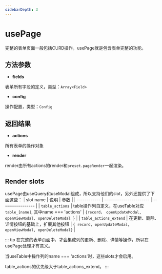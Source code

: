 ```yaml
---
sidebarDepth: 3
---
```

# usePage

完整的表单页面一般包括CURD操作，usePage就是包含表单完整的功能。

<ExampleDoc>
<UsePage>
</UsePage>
<template #code>

<<< @/examples/UsePage.vue

<<< @/examples/user.js

</template>
</ExampleDoc>

## 方法参数

- **fields**

表单所有字段的定义，类型：`Array<Field>`

- **config**

操作配置，类型：`Config`

## 返回结果
- **actions**

所有表单的操作对象

- **render**

render由所有actions的render和`preset.pageRender`一起渲染。


## Render slots
usePage由useQuery和useModal组成，所以支持他们的slot，另外还提供了下面这些：
| slot name    | 说明                    | 参数               |
| ------------ | ----------------------- | ----------------- |
| `table_actions`  | table操作列自定义，在useTable对应`table_[name]`, 其中name === 'actions' | `{record， openUpdateModal, openViewModal, openDeleteModal }` |
| `table_actions_extend`  | 在更新、删除、详情按钮的基础上，扩展其他按钮 | `{ record, openUpdateModal, openViewModal, openDeleteModal}` |

::: tip
在完整的表单页面中，才会集成列的更新、删除、详情等操作，所以在usePage处理才有意义。

当useTable中操作列的name === 'actions'时，这些slots才会启用。

table_actions的优先级大于table_actions_extend。
:::